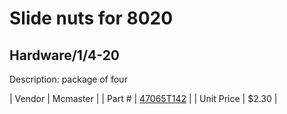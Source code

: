 # Slide nuts for 8020
## Hardware/1/4-20
Description: 	package of four 

| Vendor | Mcmaster | 
| Part # | [47065T142](http://www.mcmaster.com/) | 
| Unit Price | $2.30 | 
